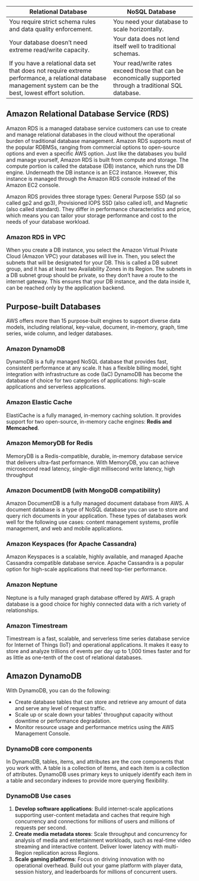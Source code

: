 
| Relational Database                                                                                                                                           | NoSQL Database                                                                                            |
| ------------------------------------------------------------------------------------------------------------------------------------------------------------- | --------------------------------------------------------------------------------------------------------- |
| You require strict schema rules and data quality enforcement.                                                                                                 | You need your database to scale horizontally.                                                             |
| Your database doesn’t need extreme read/write capacity.                                                                                                       | Your data does not lend itself well to traditional schemas.                                               |
| If you have a relational data set that does not require extreme performance, a relational database management system can be the best, lowest effort solution. | Your read/write rates exceed those that can be economically supported through a traditional SQL database. |
## Amazon Relational Database Service (RDS)
Amazon RDS is a managed database service customers can use to create and manage relational databases in the cloud without the operational burden of traditional database management.
Amazon RDS supports most of the popular RDBMSs, ranging from commercial options to open-source options and even a specific AWS option.
Just like the databases you build and manage yourself, Amazon RDS is built from compute and storage. The compute portion is called the database (DB) instance, which runs the DB engine.
Underneath the DB instance is an EC2 instance. However, this instance is managed through the Amazon RDS console instead of the Amazon EC2 console.

Amazon RDS provides three storage types: General Purpose SSD (al
so called gp2 and gp3), Provisioned IOPS SSD (also called io1), and Magnetic (also called standard). They differ in performance characteristics and price, which means you can tailor your storage performance and cost to the needs of your database workload.

### Amazon RDS in VPC
When you create a DB instance, you select the Amazon Virtual Private Cloud (Amazon VPC) your databases will live in. Then, you select the subnets that will be designated for your DB. This is called a DB subnet group, and it has at least two Availability Zones in its Region. The subnets in a DB subnet group should be private, so they don’t have a route to the internet gateway. This ensures that your DB instance, and the data inside it, can be reached only by the application backend.

## Purpose-built Databases
AWS offers more than 15 purpose-built engines to support diverse data models, including relational, key-value, document, in-memory, graph, time series, wide column, and ledger databases.

### Amazon DynamoDB
DynamoDB is a fully managed NoSQL database that provides fast, consistent performance at any scale. It has a flexible billing model, tight integration with infrastructure as code (IaC)
DynamoDB has become the database of choice for two categories of applications: high-scale applications and serverless applications.
### Amazon Elastic Cache
ElastiCache is a fully managed, in-memory caching solution. It provides support for two open-source, in-memory cache engines: **Redis and Memcached**.
### Amazon MemoryDB for Redis
MemoryDB is a Redis-compatible, durable, in-memory database service that delivers ultra-fast performance. With MemoryDB, you can achieve microsecond read latency, single-digit millisecond write latency, high throughput
### Amazon DocumentDB (with MongoDB compatibility)
Amazon DocumentDB is a fully managed document database from AWS. A document database is a type of NoSQL database you can use to store and query rich documents in your application.
These types of databases work well for the following use cases: content management systems, profile management, and web and mobile applications.
### Amazon Keyspaces (for Apache Cassandra)
Amazon Keyspaces is a scalable, highly available, and managed Apache Cassandra compatible database service. Apache Cassandra is a popular option for high-scale applications that need top-tier performance.
### Amazon Neptune
Neptune is a fully managed graph database offered by AWS. A graph database is a good choice for highly connected data with a rich variety of relationships.
### Amazon Timestream
Timestream is a fast, scalable, and serverless time series database service for Internet of Things (IoT) and operational applications. It makes it easy to store and analyze trillions of events per day up to 1,000 times faster and for as little as one-tenth of the cost of relational databases.

## Amazon DynamoDB
With DynamoDB, you can do the following:

- Create database tables that can store and retrieve any amount of data and serve any level of request traffic. 
- Scale up or scale down your tables' throughput capacity without downtime or performance degradation. 
- Monitor resource usage and performance metrics using the AWS Management Console.
### DynamoDB core components
In DynamoDB, tables, items, and attributes are the core components that you work with. A table is a collection of items, and each item is a collection of attributes. DynamoDB uses primary keys to uniquely identify each item in a table and secondary indexes to provide more querying flexibility.
### DynamoDB Use cases
1. **Develop software applications**: Build internet-scale applications supporting user-content metadata and caches that require high concurrency and connections for millions of users and millions of requests per second.
2. **Create media metadata stores**: Scale throughput and concurrency for analysis of media and entertainment workloads, such as real-time video streaming and interactive content. Deliver lower latency with multi-Region replication across Regions.
3. **Scale gaming platforms**: Focus on driving innovation with no operational overhead. Build out your game platform with player data, session history, and leaderboards for millions of concurrent users.